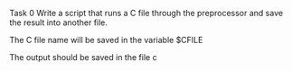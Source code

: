 Task 0
Write a script that runs a C file through the preprocessor and save the result into another file.



The C file name will be saved in the variable $CFILE

The output should be saved in the file c
